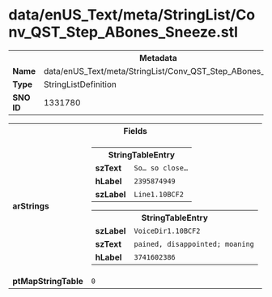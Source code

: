 <h1>data/enUS_Text/meta/StringList/Conv_QST_Step_ABones_Sneeze.stl</h1><table><tr><th colspan="100%">Metadata</th></tr><tr><td><b>Name</b></td><td>data/enUS_Text/meta/StringList/Conv_QST_Step_ABones_Sneeze.stl</td></tr><tr><td><b>Type</b></td><td>StringListDefinition</td></tr><tr><td><b>SNO ID</b></td><td>1331780</td></tr></table>

<table><tr><th colspan="100%">Fields</th></tr><tr><td><b>arStrings</b></td><td><table><tr><th colspan="100%">StringTableEntry</th></tr><tr><td><b>szText</b></td><td><code>So… so close…</code></td></tr><tr><td><b>hLabel</b></td><td><code>2395874949</code></td></tr><tr><td><b>szLabel</b></td><td><code>Line1.10BCF2</code></td></tr></table>


<table><tr><th colspan="100%">StringTableEntry</th></tr><tr><td><b>szLabel</b></td><td><code>VoiceDir1.10BCF2</code></td></tr><tr><td><b>szText</b></td><td><code>pained, disappointed; moaning</code></td></tr><tr><td><b>hLabel</b></td><td><code>3741602386</code></td></tr></table>


</td></tr><tr><td><b>ptMapStringTable</b></td><td><code>0</code></td></tr></table>

